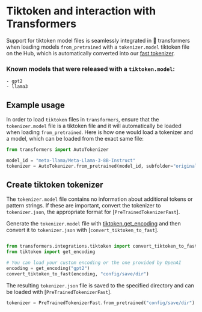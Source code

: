 <!--Copyright 2024 The HuggingFace Team. All rights reserved.

Licensed under the Apache License, Version 2.0 (the "License"); you may not use this file except in compliance with
the License. You may obtain a copy of the License at

http://www.apache.org/licenses/LICENSE-2.0

Unless required by applicable law or agreed to in writing, software distributed under the License is distributed on
an "AS IS" BASIS, WITHOUT WARRANTIES OR CONDITIONS OF ANY KIND, either express or implied. See the License for the
specific language governing permissions and limitations under the License.
``
⚠️ Note that this file is in Markdown but contain specific syntax for our doc-builder (similar to MDX) that may not be
rendered properly in your Markdown viewer.

-->

# Tiktoken and interaction with Transformers

Support for tiktoken model files is seamlessly integrated in 🤗 transformers when loading models 
`from_pretrained` with a `tokenizer.model` tiktoken file on the Hub, which is automatically converted into our 
[fast tokenizer](https://huggingface.co/docs/transformers/main/en/main_classes/tokenizer#transformers.PreTrainedTokenizerFast). 

### Known models that were released with a `tiktoken.model`:
	- gpt2
	- llama3

## Example usage
 
In order to load `tiktoken` files in `transformers`, ensure that the `tokenizer.model` file is a tiktoken file and it 
will automatically be loaded when loading `from_pretrained`. Here is how one would load a tokenizer and a model, which 
 can be loaded from the exact same file:

```py
from transformers import AutoTokenizer

model_id = "meta-llama/Meta-Llama-3-8B-Instruct"
tokenizer = AutoTokenizer.from_pretrained(model_id, subfolder="original") 
```
## Create tiktoken tokenizer

The `tokenizer.model` file contains no information about additional tokens or pattern strings. If these are important, convert the tokenizer to `tokenizer.json`, the appropriate format for [`PreTrainedTokenizerFast`].

Generate the `tokenizer.model` file with [tiktoken.get_encoding](https://github.com/openai/tiktoken/blob/63527649963def8c759b0f91f2eb69a40934e468/tiktoken/registry.py#L63) and then convert it to `tokenizer.json` with [`convert_tiktoken_to_fast`].

```py

from transformers.integrations.tiktoken import convert_tiktoken_to_fast
from tiktoken import get_encoding

# You can load your custom encoding or the one provided by OpenAI
encoding = get_encoding("gpt2")
convert_tiktoken_to_fast(encoding, "config/save/dir")
```

The resulting `tokenizer.json` file is saved to the specified directory and can be loaded with [`PreTrainedTokenizerFast`].

```py
tokenizer = PreTrainedTokenizerFast.from_pretrained("config/save/dir")
```

